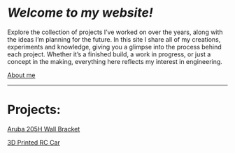 # _Welcome to my website!_
  Explore the collection of projects I’ve worked on over the years, along with the ideas I’m planning for the future. In this site I share all of my creations, experiments and knowledge, giving you a glimpse into the process behind each project. Whether it’s a finished build, a work in progress, or just a concept in the making, everything here reflects my interest in engineering.

<a href="/about/" class="button"> About me</a>

---
# Projects:

<a href="/aruba/" class="button"> Aruba 205H Wall Bracket</a>

<a href="/rc/" class="button"> 3D Printed RC Car</a>
